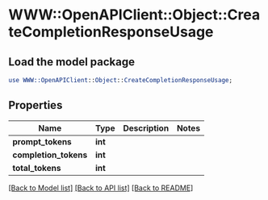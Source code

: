 # WWW::OpenAPIClient::Object::CreateCompletionResponseUsage

## Load the model package
```perl
use WWW::OpenAPIClient::Object::CreateCompletionResponseUsage;
```

## Properties
Name | Type | Description | Notes
------------ | ------------- | ------------- | -------------
**prompt_tokens** | **int** |  | 
**completion_tokens** | **int** |  | 
**total_tokens** | **int** |  | 

[[Back to Model list]](../README.md#documentation-for-models) [[Back to API list]](../README.md#documentation-for-api-endpoints) [[Back to README]](../README.md)


